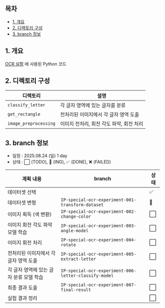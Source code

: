 
## 목차

* [1. 개요](#1-개요)
* [2. 디렉토리 구성](#2-디렉토리-구성)
* [3. branch 정보](#3-branch-정보)

## 1. 개요

[OCR 실험](../OCR_Experiment.md) 에 사용된 Python 코드

## 2. 디렉토리 구성

| 디렉토리                      | 설명                       |
|---------------------------|--------------------------|
| ```classify_letter```     | 각 글자 영역에 있는 글자를 분류       |
| ```get_rectangle```       | 전처리된 이미지에서 각 글자 영역 도출    |
| ```image_preprocessing``` | 이미지 전처리, 회전 각도 파악, 회전 처리 |

## 3. branch 정보

* 일정 : 2025.08.24 (일) 1 day
* 상태 : ⬜ (TODO), 💨 (ING), ✅ (DONE), ❌ (FAILED)

| 계획 내용                   | branch                                                    | 상태 |
|-------------------------|-----------------------------------------------------------|----|
| 데이터셋 선택                 |                                                           | ✅  |
| 데이터셋 변형                 | ```IP-special-ocr-experiment-001-transform-dataset```     | 💨 |
| 이미지 획득 (색 변환)           | ```IP-special-ocr-experiment-002-change-color```          | ⬜  |
| 이미지 회전 각도 파악 모델 학습      | ```IP-special-ocr-experiment-003-angle-model```           | ⬜  |
| 이미지 회전 처리               | ```IP-special-ocr-experiment-004-rotate```                | ⬜  |
| 전처리된 이미지에서 각 글자 영역 도출   | ```IP-special-ocr-experiment-005-extract-letter```        | ⬜  |
| 각 글자 영역에 있는 글자 분류 모델 학습 | ```IP-special-ocr-experiment-006-letter-classify-model``` | ⬜  |
| 최종 결과 도출                | ```IP-special-ocr-experiment-007-final-result```          | ⬜  |
| 실험 결과 정리                |                                                           | ⬜  |

